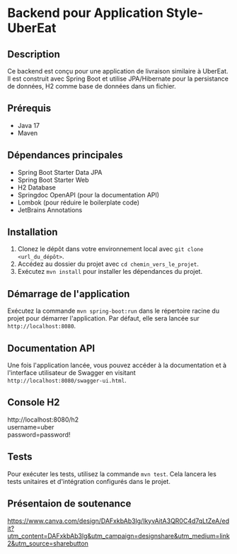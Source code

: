 # Backend pour Application Style-UberEat

## Description

Ce backend est conçu pour une application de livraison similaire à UberEat. Il est construit avec Spring Boot et utilise JPA/Hibernate pour la persistance de données, H2 comme base de données dans un fichier.

## Prérequis

- Java 17
- Maven

## Dépendances principales

- Spring Boot Starter Data JPA
- Spring Boot Starter Web
- H2 Database
- Springdoc OpenAPI (pour la documentation API)
- Lombok (pour réduire le boilerplate code)
- JetBrains Annotations

## Installation

1. Clonez le dépôt dans votre environnement local avec `git clone <url_du_dépôt>`.
2. Accédez au dossier du projet avec `cd chemin_vers_le_projet`.
3. Exécutez `mvn install` pour installer les dépendances du projet.

## Démarrage de l'application

Exécutez la commande `mvn spring-boot:run` dans le répertoire racine du projet pour démarrer l'application. Par défaut, elle sera lancée sur `http://localhost:8080`.

## Documentation API

Une fois l'application lancée, vous pouvez accéder à la documentation et à l'interface utilisateur de Swagger en visitant `http://localhost:8080/swagger-ui.html`.

## Console H2
http://localhost:8080/h2  
username=uber  
password=password!

## Tests

Pour exécuter les tests, utilisez la commande `mvn test`. Cela lancera les tests unitaires et d'intégration configurés dans le projet.

## Présentaion de soutenance
https://www.canva.com/design/DAFxkbAb3lg/IkyvAitA3QR0C4d7qLtZeA/edit?utm_content=DAFxkbAb3lg&utm_campaign=designshare&utm_medium=link2&utm_source=sharebutton
